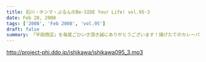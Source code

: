 ```yaml
---
title: 石川・ホンマ・ぶるんのBe-SIDE Your Life! vol.95-3
date: Feb 28, 2008
tags: ['2008', 'Feb 2008', 'vol.95']
draft: false
summary: 「平田商店」を毎度ごひいき頂き誠にありがとうございます！揚げたてのカレーパン・・・まだ、石川ホンマそして私NAMAEも、平田商店さんは未開の地。いつかは来訪したいものです。NAMAE
---
```


http://project-phi.ddo.jp/ishikawa/ishikawa095_3.mp3
